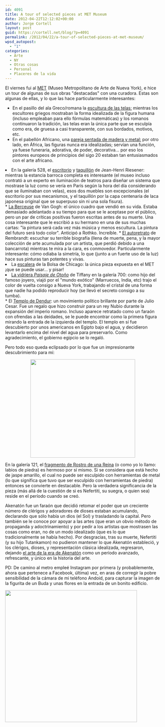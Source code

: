 ```yaml
---
id: 4091
title: A tour of selected pieces at MET Museum
date: 2012-04-22T12:12:02+00:00
author: Jorge Cortell
layout: post
guid: https://cortell.net/blog/?p=4091
permalink: /2012/04/22/a-tour-of-selected-pieces-at-met-museum/
wpsd_autopost:
  - "1"
categories:
  - Arte
  - NY
  - Otras cosas
  - Personal
  - Placeres de la vida
---
```

El viernes fui al <a title="https://www.metmuseum.org" href="https://www.metmuseum.org" target="_blank">MET</a> (Museo Metropolitano de Arte de Nueva York), e hice un tour de algunas de sus obras "destacadas" con una curadora. Estas son algunas de ellas, y lo que las hace particularmente interesantes:

  * En el pasillo del ala Greco/romana la <a title="https://www.metmuseum.org/Collections/search-the-collections/130007647" href="https://www.metmuseum.org/Collections/search-the-collections/130007647" target="_blank">escultura de las telas:</a> mientras los escultores griegos mostraban la forma idealizada de la figura humana (incluso empleaban para ello fórmulas matemáticas) y los romanos continuaron la tradición, las telas eran la única parte que se esculpía como era, de gruesa a casi transparente, con sus bordados, motivos, etc.
  * En el pabellón Africano, una <a title="https://www.metmuseum.org/Collections/search-the-collections/50002904" href="https://www.metmuseum.org/Collections/search-the-collections/50002904" target="_blank">pareja sentada de madera y metal:</a> por otro lado, en África, las figuras nunca era idealizadas; servían una función, ya fuese funeraria, adorativa, de poder, decorativa... por eso los pintores europeos de principios del sigo 20 estaban tan entusiasmados con el arte africano.
<li title="https://www.metmuseum.org/Collections/search-the-collections/120009354">
  En la galería 528, el <a title="https://www.metmuseum.org/Collections/search-the-collections/120012247" href="https://www.metmuseum.org/Collections/search-the-collections/120012247" target="_blank">escritorio</a> y <a title="https://www.metmuseum.org/Collections/search-the-collections/120009354" href="https://www.metmuseum.org/Collections/search-the-collections/120009354" target="_blank">taquillón</a> de Jean-Henri Riesener: mientras la estancia barroca completa es interesante (el museo incluso contrató a un experto en iluminación de teatros para diseñar un sistema que mostrase la luz como se vería en París según la hora del día considerando que se iluminaban con velas), esos dos muebles son excepcionales (el escritorio por sus mecanismos, y el taquillón por la capa centenaria de laca japonesa original que se superpuso sin ni una sola fisura).
</li>
  * <a title="https://www.metmuseum.org/Collections/search-the-collections/110002439" href="https://www.metmuseum.org/Collections/search-the-collections/110002439" target="_blank">La Berceuse</a> de Van Gogh: el único cuadro que vendió en su vida. Estaba demasiado adelantado a su tiempo para que se le aceptase por el público, pero un par de críticas positivas fueron escritas antes de su muerte. Una cosa interesante que le escribió a su hermano en una de sus muchas cartas: "la pintura será cada vez más música y menos escultura. La pintura del futuro será todo color". Anticipó a Rothko. Increíble.
  * <a title="https://www.metmuseum.org/Collections/search-the-collections/110001847" href="https://www.metmuseum.org/Collections/search-the-collections/110001847" target="_blank">El autoretrato</a> de Rembrandt: escuchar su terrible biografía (llena de muerte, pena, y la mayor colección de arte acumulada por un artista, que perdió debido a una bancarrota) mientras te mira a la cara, es conmovedor. Particularmente interesante: cómo odiaba la simetría, lo que (junto a un fuerte uso de la luz) hace sus pinturas tan potentes y vivas.
<li title="https://www.metmuseum.org/Collections/search-the-collections/10008152">
  La <a title="https://www.metmuseum.org/Collections/search-the-collections/10008152" href="https://www.metmuseum.org/Collections/search-the-collections/10008152" target="_blank">escalera</a> de la Bolsa de Chicago: la única pieza expuesta en el MET ¡que se puede usar... y pisar!
</li>
<li title="https://www.metmuseum.org/Collections/search-the-collections/10000286">
  <a title="https://www.metmuseum.org/Collections/search-the-collections/10000286" href="https://www.metmuseum.org/Collections/search-the-collections/10000286" target="_blank">La vidriera <em>Paisaje de Otoño</em></a> de Tiffany en la galería 700: como hijo del famoso joyero, viajó por el "mundo exótico" (Marruecos, India, etc) trajo el color de vuelta consigo a Nueva York, trabajando el cristal de una forma que nadie ha podido reproducir hoy (se llevó el secreto consigo a su tumba).
</li>
  * El <a title="https://www.metmuseum.org/Collections/search-the-collections/100004628?high=on&rpp=50&pg=4&rndkey=20120422&ft=*&where=Africa&pos=154" href="https://www.metmuseum.org/Collections/search-the-collections/100004628?high=on&rpp=50&pg=4&rndkey=20120422&ft=*&where=Africa&pos=154" target="_blank">Templo de Dendur</a>: un movimiento político brillante por parte de Julio Cesar. Fue un regalo que hizo construir para un rey Nubio durante la expansión del imperio romano. Incluso aparece retratado como un faraón con ofrendas a las deidades, se le puede encontrar como la primera figura mirando la entrada de la izquierda del templo. El templo en sí fue descubierto por unos americanos en Egipto bajo el agua, y decidieron levantarlo encima del nivel del agua para preservarlo. Como agradecimiento, el gobierno egipcio se lo regaló.

Pero todo eso queda eclipsado por lo que fue un impresionante descubrimiento para mí:

<p style="text-align: center">
  <img class="aligncenter" title="stone lips" src="https://lh5.googleusercontent.com/-GT3M0QN1XvA/T5LDLD2Wk4I/AAAAAAAABb4/sc58wreZJlo/s567/20120420_193433.jpg" alt="" width="340" height="319" />
</p>

<p title="https://www.metmuseum.org/Collections/search-the-collections/100000808?high=on&rpp=50&pg=3&rndkey=20120422&ft=*&where=Africa&pos=109">
  En la galería 121, el <a title="https://www.metmuseum.org/Collections/search-the-collections/100000808?high=on&rpp=50&pg=3&rndkey=20120422&ft=*&where=Africa&pos=109" href="https://www.metmuseum.org/Collections/search-the-collections/100000808?high=on&rpp=50&pg=3&rndkey=20120422&ft=*&where=Africa&pos=109" target="_blank">fragmento de Rostro de una Reina</a> (o como yo lo llamo: labios de piedra) es hermoso por sí mismo. Si se considera que está hecho de jaspe amarillo, el cual no puede ser esculpido con herramientas de metal (lo que significa que tuvo que ser esculpido con herramientas de piedra) entonces se convierte en destacable. Pero la verdadera significancia de la pieza (más allá de la cuestión de si es Nefertiti, su suegra, o quien sea) reside en el período cuando se creó.
</p>

<p title="https://www.metmuseum.org/Collections/search-the-collections/100000252">
  Akenatón fue un faraón que decidió retomar el poder que un creciente número de clérigos y adoradores de dioses estaban acumulando, declarando que sólo había un dios (el Sol) y trasladando la capital. Pero también se le conoce por apoyar a las artes (que eran un obvio método de propaganda y adoctrinamiento) y por pedir a los artistas que mostrasen las cosas como eran, no de un modo idealizado (que es lo que tradicionalmente se había hecho). Por desgracias, tras su muerte, Nefertiti (y su hijo Tutankamon) no pudieron mantener lo que Akenatón estableció, y los clérigos, dioses, y representación clásica idealizada, regresaron, dejando <a title="https://www.metmuseum.org/Collections/search-the-collections/100000252" href="https://www.metmuseum.org/Collections/search-the-collections/100000252" target="_blank">el arte de la era de Akenatón</a> como un período avanzado, refrescante, y único en la historia del arte.
</p>

PD: De camino al metro empleé Instagram por primera (y probablemente, ahora que pertenece a Facebook, última) vez, en aras de corregir la pobre sensibilidad de la cámara de mi teléfono Andoid, para capturar la imagen de la figurita de un Buda y unas flores en la entrada de un bonito edificio.

<img class="aligncenter" title="Budha" src="https://distilleryimage1.instagram.com/9e9751f88b4311e180c9123138016265_7.jpg" alt="" width="428" height="428" />